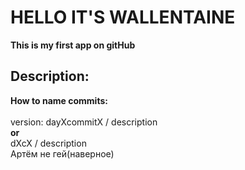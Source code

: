 <h1>HELLO IT'S WALLENTAINE</h1>
<b>This is my first app on gitHub</b>
<br/>
<h2>Description: </h2>
<b>How to name commits:</b>
<br/>
<br/>
<span>version: dayXcommitX / description</span>
<br/>
<b>or</b>
<br/>
<span>dXcX / description</span>
<br/>
<span>Артём не гей(наверное)</span>